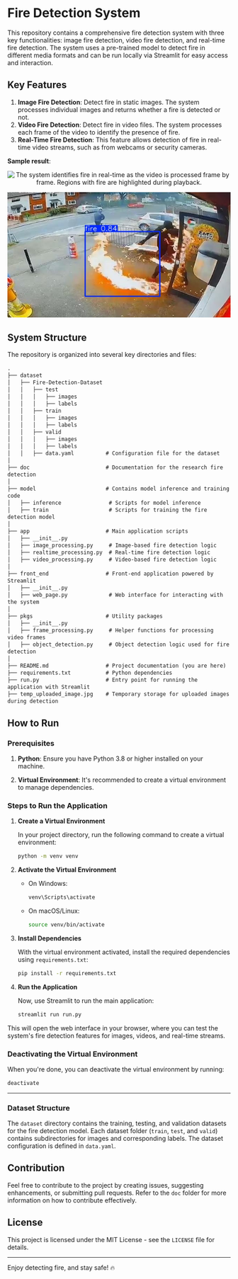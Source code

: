 # Fire Detection System

This repository contains a comprehensive fire detection system with three key functionalities: image fire detection, video fire detection, and real-time fire detection. The system uses a pre-trained model to detect fire in different media formats and can be run locally via Streamlit for easy access and interaction.

## Key Features

1. **Image Fire Detection**: Detect fire in static images. The system processes individual images and returns whether a fire is detected or not.
2. **Video Fire Detection**: Detect fire in video files. The system processes each frame of the video to identify the presence of fire.
3. **Real-Time Fire Detection**: This feature allows detection of fire in real-time video streams, such as from webcams or security cameras.

**Sample result**:
<p align="center">
  <img src="sample_result/processed_video.mp4" alt="The system identifies fire in real-time as the video is processed frame by frame. Regions with fire are highlighted during playback." />
</p>

<p align="center">
  <img src="sample_result/processed_image.jpg" alt="The system detected fire in this image, and the regions with fire have been highlighted." />
</p>

## System Structure

The repository is organized into several key directories and files:

```
.
├── dataset
│   ├── Fire-Detection-Dataset
│   │   ├── test
│   │   │   ├── images
│   │   │   ├── labels
│   │   ├── train
│   │   │   ├── images
│   │   │   ├── labels
│   │   ├── valid
│   │   │   ├── images
│   │   │   ├── labels
│   │   ├── data.yaml          # Configuration file for the dataset
│   
├── doc                        # Documentation for the research fire detection
│
├── model                      # Contains model inference and training code
│   ├── inference               # Scripts for model inference
│   ├── train                   # Scripts for training the fire detection model
│
├── app                        # Main application scripts
│   ├── __init__.py
│   ├── image_processing.py     # Image-based fire detection logic
│   ├── realtime_processing.py  # Real-time fire detection logic
│   ├── video_processing.py     # Video-based fire detection logic
│
├── front_end                  # Front-end application powered by Streamlit
│   ├── __init__.py
│   ├── web_page.py             # Web interface for interacting with the system
│
├── pkgs                       # Utility packages
│   ├── __init__.py
│   ├── frame_processing.py     # Helper functions for processing video frames
│   ├── object_detection.py     # Object detection logic used for fire detection
│
├── README.md                  # Project documentation (you are here)
├── requirements.txt           # Python dependencies
├── run.py                     # Entry point for running the application with Streamlit
├── temp_uploaded_image.jpg    # Temporary storage for uploaded images during detection
```

## How to Run

### Prerequisites

1. **Python**: Ensure you have Python 3.8 or higher installed on your machine.
   
2. **Virtual Environment**: It's recommended to create a virtual environment to manage dependencies.

### Steps to Run the Application

1. **Create a Virtual Environment**

   In your project directory, run the following command to create a virtual environment:

   ```bash
   python -m venv venv
   ```

2. **Activate the Virtual Environment**

   - On Windows:

     ```bash
     venv\Scripts\activate
     ```

   - On macOS/Linux:

     ```bash
     source venv/bin/activate
     ```

3. **Install Dependencies**

   With the virtual environment activated, install the required dependencies using `requirements.txt`:

   ```bash
   pip install -r requirements.txt
   ```

4. **Run the Application**

   Now, use Streamlit to run the main application:

   ```bash
   streamlit run run.py
   ```

This will open the web interface in your browser, where you can test the system's fire detection features for images, videos, and real-time streams.

### Deactivating the Virtual Environment

When you're done, you can deactivate the virtual environment by running:

```bash
deactivate
```

---

### Dataset Structure

The `dataset` directory contains the training, testing, and validation datasets for the fire detection model. Each dataset folder (`train`, `test`, and `valid`) contains subdirectories for images and corresponding labels. The dataset configuration is defined in `data.yaml`.

## Contribution

Feel free to contribute to the project by creating issues, suggesting enhancements, or submitting pull requests. Refer to the `doc` folder for more information on how to contribute effectively.

## License

This project is licensed under the MIT License - see the `LICENSE` file for details.

---

Enjoy detecting fire, and stay safe! 🔥